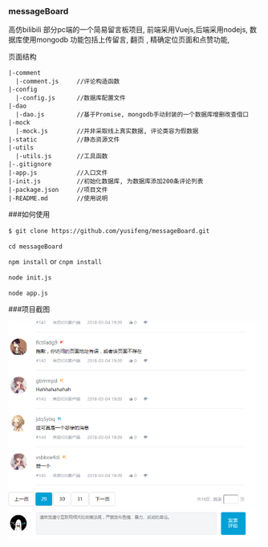 ### messageBoard
高仿bilibili 部分pc端的一个简易留言板项目, 前端采用Vuejs,后端采用nodejs, 数据库使用mongodb
功能包括上传留言, 翻页 , 精确定位页面和点赞功能, 

页面结构
```
|-comment
  |-comment.js     //评论构造函数
|-config
  |-config.js      //数据库配置文件
|-dao
  |-dao.js         //基于Promise, mongodb手动封装的一个数据库增删改查借口
|-mock
  |-mock.js        //并非采取线上真实数据, 评论类容为假数据
|-static           //静态资源文件
|-utils
  |-utils.js       //工具函数
|-.gitignore
|-app.js           //入口文件
|-init.js          //初始化数据库, 为数据库添加200条评论列表
|-package.json     //项目文件
|-README.md        //使用说明
```

###如何使用

`$ git clone https://github.com/yusifeng/messageBoard.git`

`cd messageBoard`

`npm install` or `cnpm install`

`node init.js`

`node app.js`

###项目截图

![image](/static/asset/image/ceshi.png)
